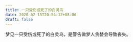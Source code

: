 ```yaml
---
title: 一只受伤或死了的白灵鸟
date: 2020-02-15T20:54:12+08:00
draft: false
---
```


梦见一只受伤或死了的白灵鸟，是警告做梦人贪婪会导致丧失。

